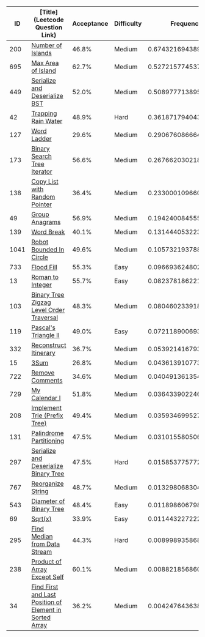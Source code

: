 |ID|[Title](Leetcode Question Link)|Acceptance|Difficulty|Frequency|
|----|-----|----|---|---|
|200|[Number of Islands]( https://leetcode.com/problems/number-of-islands)|46.8%|Medium|0.6743216943898789|
|695|[Max Area of Island]( https://leetcode.com/problems/max-area-of-island)|62.7%|Medium|0.5272157745378819|
|449|[Serialize and Deserialize BST]( https://leetcode.com/problems/serialize-and-deserialize-bst)|52.0%|Medium|0.5089777138955178|
|42|[Trapping Rain Water]( https://leetcode.com/problems/trapping-rain-water)|48.9%|Hard|0.36187179404352093|
|127|[Word Ladder]( https://leetcode.com/problems/word-ladder)|29.6%|Medium|0.29067608666438566|
|173|[Binary Search Tree Iterator]( https://leetcode.com/problems/binary-search-tree-iterator)|56.6%|Medium|0.2676620302183387|
|138|[Copy List with Random Pointer]( https://leetcode.com/problems/copy-list-with-random-pointer)|36.4%|Medium|0.2330001096609468|
|49|[Group Anagrams]( https://leetcode.com/problems/group-anagrams)|56.9%|Medium|0.19424008455548245|
|139|[Word Break]( https://leetcode.com/problems/word-break)|40.1%|Medium|0.1314440532234174|
|1041|[Robot Bounded In Circle]( https://leetcode.com/problems/robot-bounded-in-circle)|49.6%|Medium|0.10573219378884732|
|733|[Flood Fill]( https://leetcode.com/problems/flood-fill)|55.3%|Easy|0.09669362480247104|
|13|[Roman to Integer]( https://leetcode.com/problems/roman-to-integer)|55.7%|Easy|0.08237818622149326|
|103|[Binary Tree Zigzag Level Order Traversal]( https://leetcode.com/problems/binary-tree-zigzag-level-order-traversal)|48.3%|Medium|0.08046023391882479|
|119|[Pascal's Triangle II]( https://leetcode.com/problems/pascals-triangle-ii)|49.0%|Easy|0.07211890069342013|
|332|[Reconstruct Itinerary]( https://leetcode.com/problems/reconstruct-itinerary)|36.7%|Medium|0.053921416793820044|
|15|[3Sum]( https://leetcode.com/problems/3sum)|26.8%|Medium|0.04361391077370199|
|722|[Remove Comments]( https://leetcode.com/problems/remove-comments)|34.6%|Medium|0.04049136135473691|
|729|[My Calendar I]( https://leetcode.com/problems/my-calendar-i)|51.8%|Medium|0.036433902246102004|
|208|[Implement Trie (Prefix Tree)]( https://leetcode.com/problems/implement-trie-prefix-tree)|49.4%|Medium|0.03593469952792866|
|131|[Palindrome Partitioning]( https://leetcode.com/problems/palindrome-partitioning)|47.5%|Medium|0.03101558050692165|
|297|[Serialize and Deserialize Binary Tree]( https://leetcode.com/problems/serialize-and-deserialize-binary-tree)|47.5%|Hard|0.01585377577217724|
|767|[Reorganize String]( https://leetcode.com/problems/reorganize-string)|48.7%|Medium|0.01329806830463147|
|543|[Diameter of Binary Tree]( https://leetcode.com/problems/diameter-of-binary-tree)|48.4%|Easy|0.011898606798495848|
|69|[Sqrt(x)]( https://leetcode.com/problems/sqrtx)|33.9%|Easy|0.011443227222342794|
|295|[Find Median from Data Stream]( https://leetcode.com/problems/find-median-from-data-stream)|44.3%|Hard|0.00899893586856953|
|238|[Product of Array Except Self]( https://leetcode.com/problems/product-of-array-except-self)|60.1%|Medium|0.008821856860216758|
|34|[Find First and Last Position of Element in Sorted Array]( https://leetcode.com/problems/find-first-and-last-position-of-element-in-sorted-array)|36.2%|Medium|0.004247643638268045|
